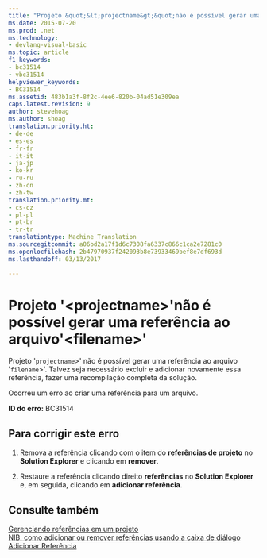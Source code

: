 ```yaml
---
title: "Projeto &quot;&lt;projectname&gt;&quot;não é possível gerar uma referência ao arquivo&quot;&lt;filename&gt;&quot; | Documentos do Microsoft"
ms.date: 2015-07-20
ms.prod: .net
ms.technology:
- devlang-visual-basic
ms.topic: article
f1_keywords:
- bc31514
- vbc31514
helpviewer_keywords:
- BC31514
ms.assetid: 483b1a3f-8f2c-4ee6-820b-04ad51e309ea
caps.latest.revision: 9
author: stevehoag
ms.author: shoag
translation.priority.ht:
- de-de
- es-es
- fr-fr
- it-it
- ja-jp
- ko-kr
- ru-ru
- zh-cn
- zh-tw
translation.priority.mt:
- cs-cz
- pl-pl
- pt-br
- tr-tr
translationtype: Machine Translation
ms.sourcegitcommit: a06bd2a17f1d6c7308fa6337c866c1ca2e7281c0
ms.openlocfilehash: 2b47970937f242093b8e73933469bef8e7df693d
ms.lasthandoff: 03/13/2017

---
```

# <a name="project-39ltprojectnamegt39-cannot-generate-a-reference-to-file-39ltfilenamegt39"></a>Projeto '&lt;projectname&gt;'não é possível gerar uma referência ao arquivo'&lt;filename&gt;'
Projeto '`projectname`>' não é possível gerar uma referência ao arquivo '`filename`>'. Talvez seja necessário excluir e adicionar novamente essa referência, fazer uma recompilação completa da solução.  
  
 Ocorreu um erro ao criar uma referência para um arquivo.  
  
 **ID do erro:** BC31514  
  
## <a name="to-correct-this-error"></a>Para corrigir este erro  
  
1.  Remova a referência clicando com o item do **referências de projeto** no **Solution Explorer** e clicando em **remover**.  
  
2.  Restaure a referência clicando direito **referências** no **Solution Explorer** e, em seguida, clicando em **adicionar referência**.  
  
## <a name="see-also"></a>Consulte também  
 [Gerenciando referências em um projeto](https://docs.microsoft.com/visualstudio/ide/managing-references-in-a-project)   
 [NIB: como adicionar ou remover referências usando a caixa de diálogo Adicionar Referência](http://msdn.microsoft.com/en-us/3bd75d61-f00c-47c0-86a2-dd1f20e231c9)
